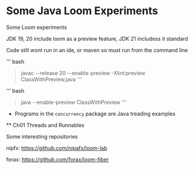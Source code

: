 # Some Java Loom Experiments

Some Loom experiments

JDK 19, 20 include loom as a preview feature, JDK 21 includess it standard

Code still wont run in an ide, or maven so must run from the command line

''' bash
> javac --release 20 --enable-preview -Xlint:preview ClassWithPreview.java
'''

''' bash
> java --enable-preview ClassWithPreview
'''

* Programs in the `concurrency` package are Java treading examples

** Ch01 Threads and Runnables

Some interesting repositories

nipfx: <https://github.com/nipafx/loom-lab>

forax: <https://github.com/forax/loom-fiber>
